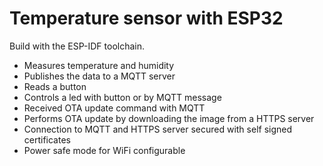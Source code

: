 # Temperature sensor with ESP32

Build with the ESP-IDF toolchain.

- Measures temperature and humidity
- Publishes the data to a MQTT server
- Reads a button
- Controls a led with button or by MQTT message
- Received OTA update command with MQTT
- Performs OTA update by downloading the image from a HTTPS server
- Connection to MQTT and HTTPS server secured with self signed certificates
- Power safe mode for WiFi configurable